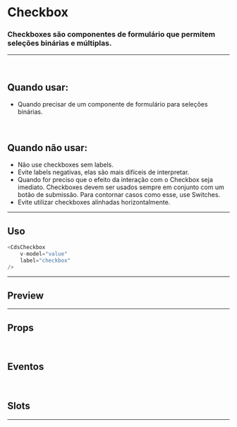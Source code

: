 # Checkbox

### Checkboxes são componentes de formulário que permitem seleções binárias e múltiplas.
---
<br>

## Quando usar:
- Quando precisar de um componente de formulário para seleções binárias.

<br>

## Quando não usar:
- Não use checkboxes sem labels.
- Evite labels negativas, elas são mais difíceis de interpretar.
- Quando for preciso que o efeito da interação com o Checkbox seja imediato. Checkboxes devem ser usados sempre em conjunto com um botão de submissão. Para contornar casos como esse, use Switches.
- Evite utilizar checkboxes alinhadas horizontalmente.

---

## Uso

```js
<CdsCheckbox
	v-model="value"
	label="checkbox"
/>
```

---

## Preview

<PreviewBuilder
	:args
	:component="CdsCheckbox"
	:events
/>

---

## Props

<APITable
	name="CdsCheckbox"
	section="props"
/>
<br>

## Eventos

<APITable
	name="CdsCheckbox"
	section="events"
/>
<br>

## Slots

<APITable
	name="CdsCheckbox"
	section="slots"
/>

---

<script setup>
import { ref } from 'vue';
import CdsCheckbox from '@/components/Checkbox.vue';

const events = [
	'update:modelValue',
	'update:indeterminate'
];

const args = ref({
	label: 'Checkbox',
	modelValue: false,
	indeterminate: false,
	disabled: false,
	prominent: false,
	variant: 'green',
});
</script>
